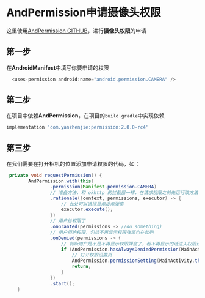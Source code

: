 # AndPermission申请摄像头权限
这里使用[AndPermission GITHUB](https://github.com/yanzhenjie/AndPermission)，进行**摄像头权限**的申请

## 第一步
在**AndroidManifest**中填写你要申请的权限
```java
  <uses-permission android:name="android.permission.CAMERA" />
```

## 第二步
在项目中依赖**AndPermission**，在项目的`build.gradle`中实现依赖
```gradle
implementation 'com.yanzhenjie:permission:2.0.0-rc4'
```

## 第三步
在我们需要在打开相机的位置添加申请权限的代码，如：
```java
 private void requestPermission() {
        AndPermission.with(this)
                .permission(Manifest.permission.CAMERA)
                // 准备方法，和 okhttp 的拦截器一样，在请求权限之前先运行改方法，已经拥有权限不会触发该方法
                .rationale((context, permissions, executor) -> {
                    // 此处可以选择显示提示弹窗
                    executor.execute();
                })
                // 用户给权限了
                .onGranted(permissions -> //do something)
                // 用户拒绝权限，包括不再显示权限弹窗也在此列
                .onDenied(permissions -> {
                    // 判断用户是不是不再显示权限弹窗了，若不再显示的话进入权限设置页
                    if (AndPermission.hasAlwaysDeniedPermission(MainActivity.this, permissions)) {
                        // 打开权限设置页
                        AndPermission.permissionSetting(MainActivity.this).execute();
                        return;
                    }
                })
                .start();
    }
```